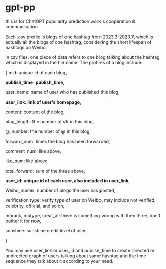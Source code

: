 # gpt-pp
this is for ChatGPT popularity prediction work's cooperation &amp; communication

Each .csv profile is blogs of one hashtag from 2023.3-2023.7, which is actually all the blogs of one hashtag, considering the short lifespan of hashtags on Weibo.

In csv files, one piece of data refers to one blog talking about the hashtag which is displayed in the file name. The profiles of a blog include:

{
mid: unique id of each blog,  

**publish_time: publish_time,**  

user_name: name of user who has published this blog,  

**user_link: link of user's homepage,**  

content: content of the blog,  

blog_length: the number of str in this blog,  

@_number: the number of @ in this blog,  

forward_num: times the blog has been forwarded,  

comment_num: like above,  

like_num: like above,  

total_forward: sum of the three above,  

**user_id: unique id of each user, also included in user_link,**  

Weibo_numer: number of blogs the user has posted,  

verification type: verify type of user on Weibo, may include not verified, celebrity, official, and so on,  

mbrank,
mbtype,
creat_at: there is something wrong with they three, don't bother it for now,  

sunshine: sunshine credit level of user.  

}

You may use user_link or user_id and publish_time to create directed or undirected graph of users talking about same hashtag and the time sequence they talk about it according to your need.





